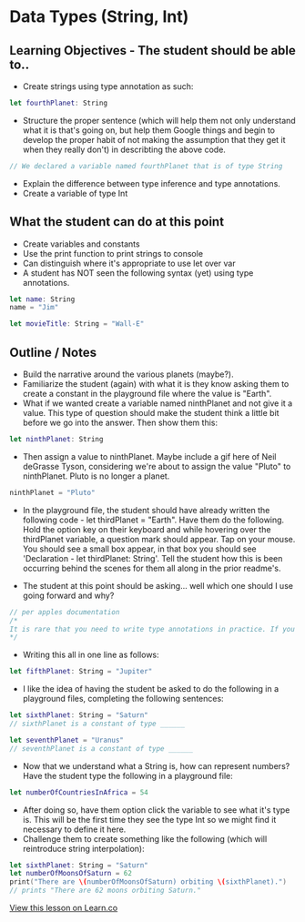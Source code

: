 # Data Types (String, Int)



## Learning Objectives - The student should be able to..

* Create strings using type annotation as such:

```swift
let fourthPlanet: String
```

* Structure the proper sentence (which will help them not only understand what it is that's going on, but help them Google things and begin to develop the proper habit of not making the assumption that they get it when they really don't) in describting the above code.

```swift
// We declared a variable named fourthPlanet that is of type String
```
* Explain the difference between type inference and type annotations. 
* Create a variable of type Int



## What the student can do at this point 

* Create variables and constants
* Use the print function to print strings to console
* Can distinguish where it's appropriate to use let over var
* A student has NOT seen the following syntax (yet) using type annotations.

```swift
let name: String
name = "Jim"

let movieTitle: String = "Wall-E"
```



## Outline / Notes

*  Build the narrative around the various planets (maybe?).
* Familiarize the student (again) with what it is they know asking them to create a constant in the playground file where the value is "Earth".
* What if we wanted create a variable named ninthPlanet and not give it a value. This type of question should make the student think a little bit before we go into the answer. Then show them this:

```swift
let ninthPlanet: String
```

* Then assign a value to ninthPlanet. Maybe include a gif here of Neil deGrasse Tyson, considering we're about to assign the value "Pluto" to ninthPlanet. Pluto is no longer a planet.

```swift
ninthPlanet = "Pluto"
```

* In the playground file, the student should have already written the following code - let thirdPlanet = "Earth". Have them do the following. Hold the option key on their keyboard and while hovering over the thirdPlanet variable, a question mark should appear. Tap on your mouse. You should see a small box appear, in that box you should see 'Declaration - let thirdPlanet: String'. Tell the student how this is been occurring behind the scenes for them all along in the prior readme's. 



* The student at this point should be asking... well which one should I use going forward and why? 

```swift
// per apples documentation
/* 
It is rare that you need to write type annotations in practice. If you provide an initial value for a constant or variable at the point that it is defined, Swift can almost always infer the type to be used for that constant or variable.
*/
```

* Writing this all in one line as follows:

```swift
let fifthPlanet: String = "Jupiter"
```

* I like the idea of having the student be asked to do the following in a playground files, completing the following sentences:

```swift
let sixthPlanet: String = "Saturn"
// sixthPlanet is a constant of type ______

let seventhPlanet = "Uranus"
// seventhPlanet is a constant of type ______
```

* Now that we understand what a String is, how can represent numbers? Have the student type the following in a playground file:

```swift
let numberOfCountriesInAfrica = 54
```

* After doing so, have them option click the variable to see what it's type is. This will be the first time they see the type Int so we might find it necessary to define it here.
* Challenge them to create something like the following (which will reintroduce string interpolation):

```swift
let sixthPlanet: String = "Saturn"
let numberOfMoonsOfSaturn = 62
print("There are \(numberOfMoonsOfSaturn) orbiting \(sixthPlanet).")
// prints "There are 62 moons orbiting Saturn."

```



 

<a href='https://learn.co/lessons/DataTypes' data-visibility='hidden'>View this lesson on Learn.co</a>
